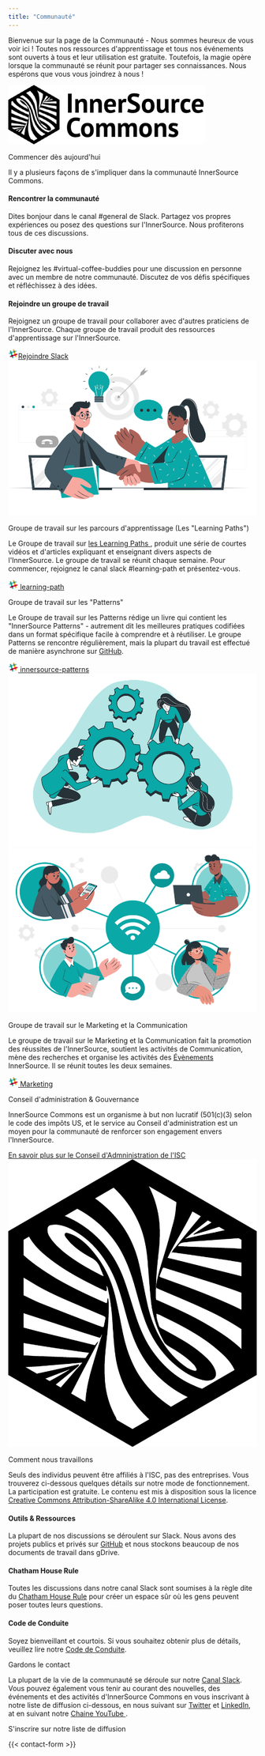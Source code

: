 ```yaml
---
title: "Communauté"
---
```


<section class="section">
  <div class="container">
    <div class="row align-items-center">
      <div class="col-md-6 order-2 order-md-1">
        <p>Bienvenue sur la page de la Communauté - Nous sommes heureux de vous voir ici ! Toutes nos ressources d'apprentissage et tous nos événements sont ouverts à tous et leur utilisation est gratuite. Toutefois, la magie opère lorsque la communauté se réunit pour partager ses connaissances. Nous espérons que vous vous joindrez à nous !
        </p>
      </div>
      <div class="col-md-6 order-1 order-md-2 mb-4 mb-md-0">
        <img src="/images/logo.png" class="img-fluid">
      </div>
    </div>
  </div>
</section>

<section class="section bg-light">
  <div class="container">
    <div class="row justify-content-center">
      <div class="col-12 text-center mb-4">
        <p class="mt-3 h1">Commencer dès aujourd'hui</p>
        <p> Il y a plusieurs façons de s'impliquer dans la communauté InnerSource Commons.</p>
      </div>
      <div class="col-md-4 col-sm-6 mb-4">
        <div class="feature-card text-center">
          <i class="ti-hand-open mb-3"></i>
          <h4 class="mb-2">Rencontrer la communauté </h4>
          <p>Dites bonjour dans le canal #general de Slack. Partagez vos propres expériences ou posez des questions sur l'InnerSource. Nous profiterons tous de ces discussions.</p>
        </div>
      </div>
      <div class="col-md-4 col-sm-6 mb-4">
        <div class="feature-card text-center">
          <i class="ti-comment-alt mb-3"></i>
          <h4 class="mb-2">Discuter avec nous</h4>
          <p>Rejoignez les #virtual-coffee-buddies pour une discussion en personne avec un membre de notre communauté. Discutez de vos défis spécifiques et réfléchissez à des idées.</p>
        </div>
      </div>
      <div class="col-md-4 col-sm-6 mb-4">
        <div class="feature-card text-center">
          <i class="ti-key mb-3"></i>
          <h4 class="mb-2">Rejoindre un groupe de travail</h4>
          <p>Rejoignez un groupe de travail pour collaborer avec d'autres praticiens de l'InnerSource. Chaque groupe de travail produit des ressources d'apprentissage sur l'InnerSource.</p>
        </div>
      </div>
    </div>
    <div class="row d-flex justify-content-center">
        <a href="/slack" class="btn btn-primary btn-sm"><img src="/images/slack.png" class="pr-2"/>Rejoindre Slack</a>
    </div>
  </div>
</section>

<section class="section">
  <div class="container">
    <div class="row align-items-center">
      <div class="col-md-5 mb-4 mb-md-0">
        <div>
         <img src="/images/community/collaboration.png" class="img-fluid">
        </div>
      </div>
      <div class="col-md-6 ">
        <p class="section-title h2">Groupe de travail sur les parcours d'apprentissage (Les "Learning Paths")</p>
        <p>Le Groupe de travail sur <a href="/learn/learning-path/">les Learning Paths </a>, produit une série de courtes vidéos et d'articles expliquant et enseignant divers aspects de l'InnerSource. Le groupe de travail se réunit chaque semaine. Pour commencer, rejoignez le canal slack #learning-path et présentez-vous.
        </p>
        <a href="/slack" class="btn btn-primary btn-sm text-lowercase"><img src="/images/slack.png" class="pr-1"/> learning-path</a>
      </div>
    </div>
  </div>
</section>

<section class="section bg-light">
  <div class="container">
    <div class="row align-items-center">
      <div class="col-md-6 order-2 order-md-1">
        <p class="section-title h2">Groupe de travail sur les "Patterns"</p>
        <p>Le Groupe de travail sur les Patterns rédige un livre qui contient les "InnerSource Patterns" - autrement dit les meilleures pratiques codifiées dans un format spécifique facile à comprendre et à réutiliser. Le groupe Patterns se rencontre régulièrement, mais la plupart du travail est effectué de manière asynchrone sur <a href="https://github.com/InnerSourceCommons/InnerSourcePatterns/" target="_blank">GitHub</a>.
        </p>
        <a href="/slack" class="btn btn-primary btn-sm text-lowercase"><img src="/images/slack.png" class="pr-1"/> innersource-patterns</a>
      </div>
      <div class="col-md-5 order-1 order-md-2 mb-4 mb-md-0">
        <img src="/images/community/mechanism.png" class="img-fluid">
      </div>
    </div>
  </div>
</section>

<section class="section">
  <div class="container">
    <div class="row align-items-center">
      <div class="col-md-5 mb-4 mb-md-0">
        <div>
         <img src="/images/community/connection.png" class="img-fluid">
        </div>
      </div>
      <div class="col-md-6 ">
        <p class="section-title h2">Groupe de travail sur le Marketing et la Communication</p>
        <p>Le groupe de travail sur le Marketing et la Communication fait la promotion des réussites de l'InnerSource, soutient les activités de Communication, mène des recherches et organise les activités des <a href="/events/">Évènements</a> InnerSource. Il se réunit toutes les deux semaines.
        </p>
        <a href="/slack" class="btn btn-primary btn-sm text-lowercase"><img src="/images/slack.png" class="pr-1"/> Marketing</a>
      </div>
    </div>
  </div>
</section>

<section class="section bg-light">
  <div class="container">
    <div class="row align-items-center">
      <div class="col-md-6 order-2 order-md-1">
        <p class="section-title h2">Conseil d'administration & Gouvernance</p>
        <p>InnerSource Commons est un organisme à but non lucratif (501(c)(3) selon le code des impôts US, et le service au Conseil d'administration est un moyen pour la communauté de renforcer son engagement envers l'InnerSource.
        </p>
        <a href="../about/board/" class="btn-link">En savoir plus sur le Conseil d'Admninistration de l'ISC <i class="ti-arrow-right"></i></a>
      </div>
      <div class="col-md-3 offset-md-1 order-1 order-md-2 mb-4 mb-md-0">
        <img src="/images/logo-big.png" class="img-fluid">
      </div>
    </div>
  </div>
</section>

<section class="section">
  <div class="container">
    <div class="row justify-content-center">
      <div class="col-12 text-center">
        <p class="section-title mb-5 mt-3 h1">Comment nous travaillons</p>
        <p>Seuls des individus peuvent être affiliés à l'ISC, pas des entreprises. Vous trouverez ci-dessous quelques détails sur notre mode de fonctionnement. La participation est gratuite. Le contenu est mis à disposition sous la licence <a href="http://creativecommons.org/licenses/by-sa/4.0/">Creative Commons Attribution-ShareAlike 4.0 International License</a>.</p>
      </div>
      <div class="col-md-4 col-sm-6 mb-4">
        <div class="feature-card text-center bg-light">
          <i class="ti-bookmark-alt mb-3"></i>
          <h4 class="mb-2">Outils & Ressources</h4>
          <p>La plupart de nos discussions se déroulent sur Slack. Nous avons des projets publics et privés sur <a href="http://github.com/InnerSourceCommons">GitHub</a> et nous stockons beaucoup de nos documents de travail dans gDrive.
          </p>
        </div>
      </div>
      <div class="col-md-4 col-sm-6 mb-4">
        <div class="feature-card text-center bg-light">
          <i class="ti-comments mb-3"></i>
          <h4 class="mb-2">Chatham House Rule</h4>
          <p>Toutes les discussions dans notre canal Slack sont soumises à la règle dite du <a href="https://www.chathamhouse.org/about-us/chatham-house-rule">Chatham House Rule</a> pour créer un espace sûr où les gens peuvent poser toutes leurs questions.</p>
        </div>
      </div>
      <div class="col-md-4 col-sm-6 mb-4">
        <div class="feature-card text-center bg-light">
          <i class="ti-face-smile mb-3"></i>
          <h4 class="mb-2">Code de Conduite</h4>
          <p>Soyez bienveillant et courtois. Si vous souhaitez obtenir plus de détails, veuillez lire notre <a href="/about/codeofconduct/">Code de Conduite</a>.</p>
        </div>
      </div>
    </div>
  </div>
</section>

<section class="section">
  <div class="container section-small shadow rounded-lg px-4 bg-light">
    <div class="row align-items-center justify-content-center text-center text-md-left">
      <div class="col-lg-5 col-md-4 mb-4 mb-md-0">
        <a class="twitter-timeline" data-height="500" data-dnt="true" href="https://twitter.com/InnerSourceOrg?ref_src=twsrc%5Etfw"></a> <script async src="https://platform.twitter.com/widgets.js" charset="utf-8"></script>
      </div>
      <div class="col-md-5 offset-md-1">
        <p class="h2 section-title">Gardons le contact</p>
        <p class="mb-4">La plupart de la vie de la communauté se déroule sur notre <a href="https://join.slack.com/t/innersourcecommons/shared_invite/zt-1l4a602b6-DKD0B0Y8~WE4aDf~o1xCRw">Canal Slack</a>. Vous pouvez également vous tenir au courant des nouvelles, des événements et des activités d'InnerSource Commons en vous inscrivant à notre liste de diffusion ci-dessous, en nous suivant sur <a href="https://twitter.com/InnerSourceOrg">Twitter</a> et <a href="https://www.linkedin.com/company/innersourcecommons">LinkedIn</a>, at en suivant notre <a href="https://www.youtube.com/channel/UCoSPSd6Or4F_vpjo4SmyoEA">Chaine YouTube </a>.</p>
        <p class="h3 section-title">S'inscrire sur notre liste de diffusion</p>
        {{< contact-form >}}
      </div>
    </div>
  </div>
</section>
